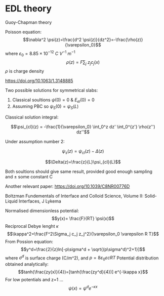 # EDL theory

Guoy-Chapman theory

Poisson equation:
$$\nabla^2 \psi(z)=\frac{d^2 \psi(z)}{dz^2}=-\frac{\rho(z)}{\varepsilon_0}$$
where $\varepsilon_0=8.85\times10^{-12} ~ C ~ V^{-1} ~ m^{-1}$
$$\rho(z)=F\sum_j ~ z_j c_j(x)$$
$\rho$ is charge density

https://doi.org/10.1063/1.3148885

Two possible solutions for symmetrical slabs:
1. Classical soultions $\psi(0)=0$ & $E_{el}(0)=0$ 
2. Assuming PBC so $\psi_S(0)=\psi_S(L)$

Classical solution integral:

$$\psi_{cl}(z) = -\frac{1}{\varepsilon_0} \int_0^z dz' \int_0^{z'} \rho(z'') dz''$$

Under assumption number 2:

$$\psi_s(z)=\psi_{cl}(z)-\Delta(z)$$

$$\Delta(z)=\frac{z}{L}\psi_{cl}(L)$$

Both soultions should give same result, provided good enough sampling and $\pm$ some constant C 

Another relevant paper: https://doi.org/10.1039/C8NR00776D 


Boltzman 
Fundementals of Interface and Colloid Science, Volume II: Solid-Liquid Interfaces, J Lykema

Normalised dimensionless potential:
$$y(x)= \frac{F}{RT} \psi(x)$$
Reciprocal Debye lenght $\kappa$
$$\kappa^2=\frac{F^2\Sigma_j c_j z_j^2}{\varepsilon_0 \varepsilon R T}$$
From Possion equation:
$$y^d=\frac{2}{z}ln[-p\sigma^d + \sqrt{(p\sigma^d)^2+1}]$$
where $\sigma^d$ is surface charge (C/m^2), and $p=8\varepsilon_0\varepsilon c R T$
Potential distribution obtained analytically:
$$tanh(\frac{zy(x)}{4})=[tanh(\frac{zy^d}{4})] e^{-\kappa x}$$
For low potentials and z=1 ...
$$\psi(x)=\psi^d e^{-\kappa x}$$
